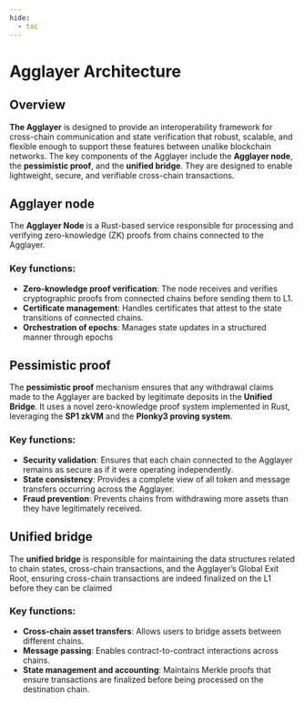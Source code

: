 ```yaml
---
hide:
  - toc
---
```


# Agglayer Architecture

## Overview

**The Agglayer** is designed to provide an interoperability framework for cross-chain communication and state verification that robust, scalable, and flexible enough to support these features between unalike blockchain networks. The key components of the Agglayer include the **Agglayer node**, the **pessimistic proof**, and the **unified bridge**. They are designed to enable lightweight, secure, and verifiable cross-chain transactions.

## Agglayer node

The **Agglayer Node** is a Rust-based service responsible for processing and verifying zero-knowledge (ZK) proofs from chains connected to the Agglayer. 

### Key functions:
- **Zero-knowledge proof verification**: The node receives and verifies cryptographic proofs from connected chains before sending them to L1.
- **Certificate management**: Handles certificates that attest to the state transitions of connected chains.
- **Orchestration of epochs**: Manages state updates in a structured manner through epochs

## Pessimistic proof

The **pessimistic proof** mechanism ensures that any withdrawal claims made to the Agglayer are backed by legitimate deposits in the **Unified Bridge**. It uses a novel zero-knowledge proof system implemented in Rust, leveraging the **SP1 zkVM** and the **Plonky3 proving system**.

### Key functions:
- **Security validation**: Ensures that each chain connected to the Agglayer remains as secure as if it were operating independently.
- **State consistency**: Provides a complete view of all token and message transfers occurring across the Agglayer.
- **Fraud prevention**: Prevents chains from withdrawing more assets than they have legitimately received.

## Unified bridge

The **unified bridge** is responsible for maintaining the data structures related to chain states, cross-chain transactions, and the Agglayer’s Global Exit Root, ensuring cross-chain transactions are indeed finalized on the L1 before they can be claimed  

### Key functions:
- **Cross-chain asset transfers**: Allows users to bridge assets between different chains.
- **Message passing**: Enables contract-to-contract interactions across chains.
- **State management and accounting**: Maintains Merkle proofs that ensure transactions are finalized before being processed on the destination chain.
